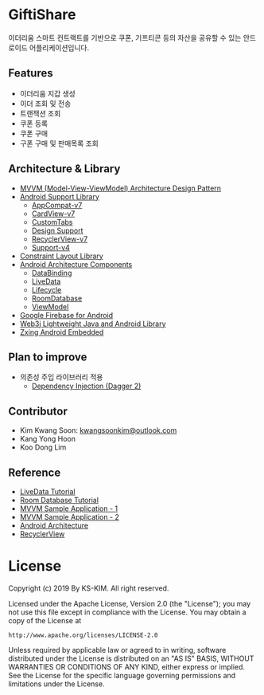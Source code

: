 # GiftiShare

이더리움 스마트 컨트랙트를 기반으로 쿠폰, 기프티콘 등의 자산을 공유할 수 있는 안드로이드 어플리케이션입니다.

## Features
- 이더리움 지갑 생성
- 이더 조회 및 전송
- 트랜잭션 조회
- 쿠폰 등록
- 쿠폰 구매
- 구폰 구매 및 판매목록 조회

## Architecture & Library

- [MVVM (Model-View-ViewModel) Architecture Design Pattern](https://developer.android.com/jetpack/docs/guide#separation-of-concerns)
- [Android Support Library](https://developer.android.com/topic/libraries/support-library)
  - [AppCompat-v7](https://developer.android.com/topic/libraries/support-library/packages#v7-appcompat)
  - [CardView-v7](https://developer.android.com/topic/libraries/support-library/packages#v7-cardview)
  - [CustomTabs](https://developer.android.com/topic/libraries/support-library/features#custom-tabs)
  - [Design Support](https://developer.android.com/topic/libraries/support-library/packages#design)
  - [RecyclerView-v7](https://developer.android.com/topic/libraries/support-library/packages#v7-recyclerview)
  - [Support-v4](https://developer.android.com/topic/libraries/support-library/packages#v4)
- [Constraint Layout Library](https://developer.android.com/reference/android/support/constraint/ConstraintLayout)
- [Android Architecture Components](https://developer.android.com/topic/libraries/architecture)
  - [DataBinding](https://developer.android.com/topic/libraries/data-binding)
  - [LiveData](https://developer.android.com/topic/libraries/architecture/livedata)
  - [Lifecycle](https://developer.android.com/topic/libraries/architecture/lifecycle)
  - [RoomDatabase](https://developer.android.com/topic/libraries/architecture/room)
  - [ViewModel](https://developer.android.com/topic/libraries/architecture/viewmodel)
- [Google Firebase for Android](https://firebase.google.com/docs/android)
- [Web3j Lightweight Java and Android Library](https://docs.web3j.io/)
- [Zxing Android Embedded](https://github.com/journeyapps/zxing-android-embedded)

## Plan to improve

- 의존성 주입 라이브러리 적용
  - [Dependency Injection (Dagger 2)](https://github.com/google/dagger)

## Contributor

- Kim Kwang Soon: kwangsoonkim@outlook.com
- Kang Yong Hoon
- Koo Dong Lim

## Reference

- [LiveData Tutorial](https://codelabs.developers.google.com/codelabs/android-room-with-a-view/#0)
- [Room Database Tutorial](https://codelabs.developers.google.com/codelabs/android-room-with-a-view/#11)
- [MVVM Sample Application - 1](https://github.com/googlesamples/android-architecture/tree/todo-mvvm-live)
- [MVVM Sample Application - 2](https://github.com/MindorksOpenSource/android-mvvm-architecture)
- [Android Architecture](https://developer.android.com/jetpack/docs/guide)
- [RecyclerView](https://thdev.tech/androiddev/2016/11/01/Android-RecyclerView-intro/)

# License

Copyright (c) 2019 By KS-KIM. All right reserved.

Licensed under the Apache License, Version 2.0 (the "License"); you may not use this file except in compliance with the License. You may obtain a copy of the License at

```
http://www.apache.org/licenses/LICENSE-2.0
```

Unless required by applicable law or agreed to in writing, software distributed under the License is distributed on an "AS IS" BASIS, WITHOUT WARRANTIES OR CONDITIONS OF ANY KIND, either express or implied. See the License for the specific language governing permissions and limitations under the License.
